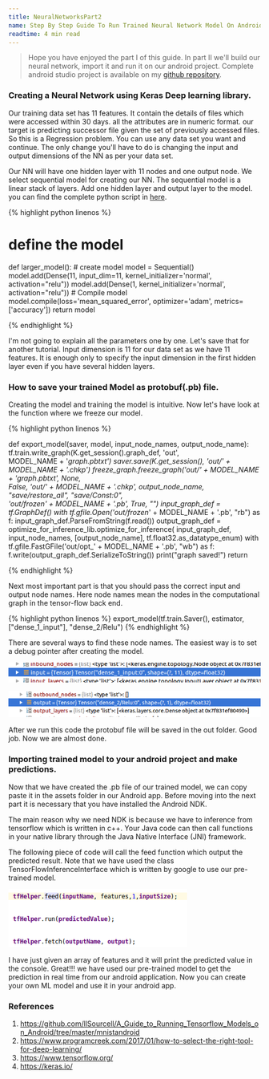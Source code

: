 ```yaml
---
title: NeuralNetworksPart2
name: Step By Step Guide To Run Trained Neural Network Model On Android (Part II)
readtime: 4 min read
---
```

> Hope you have enjoyed the part I of this guide. In part II we'll build our neural network, import it and run it on our android project. Complete android studio project is available on my [github repository](https://github.com/anuradhacse/machine-learning-on-Android).

### Creating a Neural Network using Keras Deep learning library.

Our training data set has 11 features. It contain the details of files which were accessed within 30 days. all the attributes are in numeric format. our target is predicting successor file given the set of previously accessed files. So this is a Regression problem. You can use any data set you want and continue. The only change you'll have to do is changing the input and output dimensions of the NN as per your data set.

Our NN will have one hidden layer with 11 nodes and one output node. We select sequential model for creating our NN. The sequential model is a linear stack of layers. Add one hidden layer and output layer to the model. you can find the complete python script in [here](https://github.com/anuradhacse/MachineLearningRepo/blob/master/regression.py).

{% highlight python linenos %}

# define the model
def larger_model():
    # create model
    model = Sequential()
    model.add(Dense(11, input_dim=11, kernel_initializer='normal', 
        activation="relu"))
    model.add(Dense(1, kernel_initializer='normal', activation="relu"))
    # Compile model
    model.compile(loss='mean_squared_error', optimizer='adam', 
        metrics=['accuracy'])
    return model
    
{% endhighlight %}

I'm not going to explain all the parameters one by one. Let's save that for another tutorial. Input dimension is 11 for our data set as we have 11 features. It is enough only to specify the input dimension in the first hidden layer even if you have several hidden layers.

### How to save your trained Model as protobuf(.pb) file.

Creating the model and training the model is intuitive. Now let's have look at the function where we freeze our model.

{% highlight python linenos %}

def export_model(saver, model, input_node_names, output_node_name):
    tf.train.write_graph(K.get_session().graph_def, 'out', \
                         MODEL_NAME + '_graph.pbtxt')
    saver.save(K.get_session(), 'out/' + MODEL_NAME + '.chkp')
    freeze_graph.freeze_graph('out/' + MODEL_NAME + '_graph.pbtxt', None, \
                              False, 'out/' + MODEL_NAME + '.chkp', 
                              output_node_name, \
                              "save/restore_all", "save/Const:0", \
                              'out/frozen_' + MODEL_NAME + '.pb', True, "")
    input_graph_def = tf.GraphDef()
    with tf.gfile.Open('out/frozen_' + MODEL_NAME + '.pb', "rb") as f:
        input_graph_def.ParseFromString(f.read())
    output_graph_def = optimize_for_inference_lib.optimize_for_inference(
        input_graph_def, input_node_names, [output_node_name],
        tf.float32.as_datatype_enum)
    with tf.gfile.FastGFile('out/opt_' + MODEL_NAME + '.pb', "wb") as f:
        f.write(output_graph_def.SerializeToString())
    print("graph saved!")
    return
    
{% endhighlight %}

Next most important part is that you should pass the correct input and output node names. Here node names mean the nodes in the computational graph in the tensor-flow back end.

{% highlight python linenos %}
export_model(tf.train.Saver(), estimator, ["dense_1_input"], "dense_2/Relu")
{% endhighlight %}

There are several ways to find these node names. The easiest way is to set a debug pointer after creating the model.

![tensor_img1](img/tensor_img1.png)

![tensor_img1](img/tensor_img2.png)

After we run this code the protobuf file will be saved in the out folder. Good job. Now we are almost done.

### Importing trained model to your android project and make predictions.

Now that we have created the .pb file of our trained model, we can copy paste it in the assets folder in our Android app. Before moving into the next part it is necessary that you have installed the Android NDK.

The main reason why we need NDK is because we have to inference from tensorflow which is written in c++. Your Java code can then call functions in your native library through the Java Native Interface (JNI) framework.

The following piece of code will call the feed function which output the predicted result. Note that we have used the class TensorFlowInferenceInterface which is written by google to use our pre-trained model.

![NDK_code](img/ndk_code.png)

I have just given an array of features and it will print the predicted value in the console. Great!!! we have used our pre-trained model to get the prediction in real time from our android application. Now you can create your own ML model and use it in your android app.

### References

1. <https://github.com/llSourcell/A_Guide_to_Running_Tensorflow_Models_on_Android/tree/master/mnistandroid>
2. <https://www.programcreek.com/2017/01/how-to-select-the-right-tool-for-deep-learning/>
3. <https://www.tensorflow.org/>
4. <https://keras.io/>
